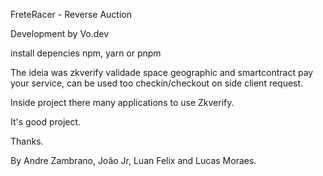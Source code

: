 FreteRacer - Reverse Auction

Development by Vo.dev

install depencies npm, yarn or pnpm

The ideia was zkverify validade space geographic and smartcontract pay your service, 
can be used too checkin/checkout on side client request.

Inside project there many applications to use Zkverify.

It's good project.

Thanks.
  
By Andre Zambrano, João Jr, Luan Felix and Lucas Moraes.
